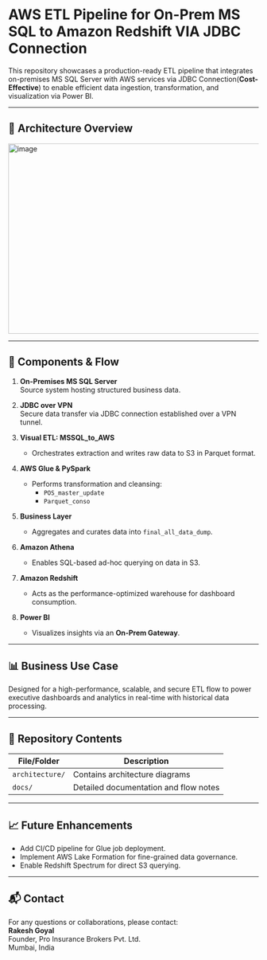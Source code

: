 # AWS ETL Pipeline for On-Prem MS SQL to Amazon Redshift VIA JDBC Connection 

This repository showcases a production-ready ETL pipeline that integrates on-premises MS SQL Server with AWS services via JDBC Connection(**Cost-Effective**) to enable efficient data ingestion, transformation, and visualization via Power BI.

---

## 🔧 Architecture Overview

<img width="1080" height="382" alt="image" src="https://github.com/user-attachments/assets/8b3aee67-f100-4e83-8fbe-af7bac4f6d65" />

---

## 📌 Components & Flow

1. **On-Premises MS SQL Server**  
   Source system hosting structured business data.

2. **JDBC over VPN**  
   Secure data transfer via JDBC connection established over a VPN tunnel.

3. **Visual ETL: MSSQL_to_AWS**  
   - Orchestrates extraction and writes raw data to S3 in Parquet format.

4. **AWS Glue & PySpark**  
   - Performs transformation and cleansing:
     - `POS_master_update`
     - `Parquet_conso`

5. **Business Layer**  
   - Aggregates and curates data into `final_all_data_dump`.

6. **Amazon Athena**  
   - Enables SQL-based ad-hoc querying on data in S3.

7. **Amazon Redshift**  
   - Acts as the performance-optimized warehouse for dashboard consumption.

8. **Power BI**  
   - Visualizes insights via an **On-Prem Gateway**.

---

## 📊 Business Use Case

Designed for a high-performance, scalable, and secure ETL flow to power executive dashboards and analytics in real-time with historical data processing.

---

## 📁 Repository Contents

| File/Folder            | Description                             |
|------------------------|-----------------------------------------|
| `architecture/`        | Contains architecture diagrams          |
| `docs/`                | Detailed documentation and flow notes   |

---

## 📈 Future Enhancements

- Add CI/CD pipeline for Glue job deployment.
- Implement AWS Lake Formation for fine-grained data governance.
- Enable Redshift Spectrum for direct S3 querying.

---

## 📬 Contact

For any questions or collaborations, please contact:  
**Rakesh Goyal**  
Founder, Pro Insurance Brokers Pvt. Ltd.  
Mumbai, India  
